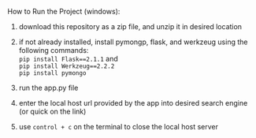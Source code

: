 How to Run the Project (windows):

1. download this repository as a zip file, and unzip it in desired location

2. if not already installed, install pymongp, flask, and werkzeug using the following commands: <br>
   `pip install Flask==2.1.1` and <br>
   `pip install Werkzeug==2.2.2` <br>
   `pip install pymongo` <br>

3. run the app.py file 

4. enter the local host url provided by the app into desired search engine (or quick on the link)

5. use `control + c` on the terminal to close the local host server

   

